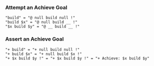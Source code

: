### Attempt an Achieve Goal
```
"build" = "@ null build null !"
"build $x" = "@ null build __ !"
"$x build $y" = "@ __ build __ !"
```
### Assert an Achieve Goal
```
"+ build" = "+ null build null !"
"+ build $x" = "+ null build $x !"
"+ $x build $y !" = "+ $x build $y !" = "+ Achieve: $x build $y"
```

